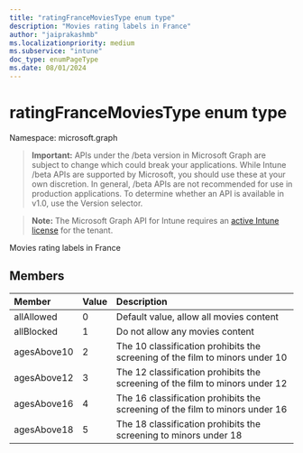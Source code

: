 ```yaml
---
title: "ratingFranceMoviesType enum type"
description: "Movies rating labels in France"
author: "jaiprakashmb"
ms.localizationpriority: medium
ms.subservice: "intune"
doc_type: enumPageType
ms.date: 08/01/2024
---
```


# ratingFranceMoviesType enum type

Namespace: microsoft.graph

> **Important:** APIs under the /beta version in Microsoft Graph are subject to change which could break your applications. While Intune /beta APIs are supported by Microsoft, you should use these at your own discretion. In general, /beta APIs are not recommended for use in production applications. To determine whether an API is available in v1.0, use the Version selector.

> **Note:** The Microsoft Graph API for Intune requires an [active Intune license](https://go.microsoft.com/fwlink/?linkid=839381) for the tenant.

Movies rating labels in France

## Members
|Member|Value|Description|
|:---|:---|:---|
|allAllowed|0|Default value, allow all movies content|
|allBlocked|1|Do not allow any movies content|
|agesAbove10|2|The 10 classification prohibits the screening of the film to minors under 10|
|agesAbove12|3|The 12 classification prohibits the screening of the film to minors under 12|
|agesAbove16|4|The 16 classification prohibits the screening of the film to minors under 16|
|agesAbove18|5|The 18 classification prohibits the screening to minors under 18|